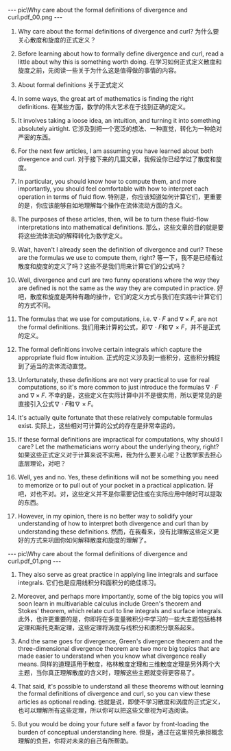 
--- pic\Why care about the formal definitions of divergence and curl.pdf_00.png ---

1. Why care about the formal definitions of divergence and curl? 
   为什么要关心散度和旋度的正式定义？

2. Before learning about how to formally define divergence and curl, read a little about why this is something worth doing.
   在学习如何正式定义散度和旋度之前，先阅读一些关于为什么这是值得做的事情的内容。

3. About formal definitions
   关于正式定义

4. In some ways, the great art of mathematics is finding the right definitions.
   在某些方面，数学的伟大艺术在于找到正确的定义。

5. It involves taking a loose idea, an intuition, and turning it into something absolutely airtight.
   它涉及到把一个宽泛的想法、一种直觉，转化为一种绝对严密的东西。

6. For the next few articles, I am assuming you have learned about both divergence and curl.
   对于接下来的几篇文章，我假设你已经学过了散度和旋度。

7. In particular, you should know how to compute them, and more importantly, you should feel comfortable with how to interpret each operation in terms of fluid flow.
   特别是，你应该知道如何计算它们，更重要的是，你应该能够自如地理解每个操作在流体流动方面的含义。

8. The purposes of these articles, then, will be to turn these fluid-flow interpretations into mathematical definitions.
   那么，这些文章的目的就是要将这些流体流动的解释转化为数学定义。

9. Wait, haven't I already seen the definition of divergence and curl? These are the formulas we use to compute them, right?
   等一下，我不是已经看过散度和旋度的定义了吗？这些不是我们用来计算它们的公式吗？

10. Well, divergence and curl are two funny operations where the way they are defined is not the same as the way they are computed in practice.
    好吧，散度和旋度是两种有趣的操作，它们的定义方式与我们在实践中计算它们的方式不同。

11. The formulas that we use for computations, i.e. $\nabla \cdot F$ and $\nabla \times F$, are not the formal definitions.
    我们用来计算的公式，即$\nabla \cdot F$和$\nabla \times F$，并不是正式的定义。

12. The formal definitions involve certain integrals which capture the appropriate fluid flow intuition.
    正式的定义涉及到一些积分，这些积分捕捉到了适当的流体流动直觉。

13. Unfortunately, these definitions are not very practical to use for real computations, so it's more common to just introduce the formulas $\nabla \cdot F$ and $\nabla \times F$.
    不幸的是，这些定义在实际计算中并不是很实用，所以更常见的是直接引入公式$\nabla \cdot F$和$\nabla \times F$。

14. It's actually quite fortunate that these relatively computable formulas exist.
    实际上，这些相对可计算的公式的存在是非常幸运的。

15. If these formal definitions are impractical for computations, why should I care? Let the mathematicians worry about the underlying theory, right?
    如果这些正式定义对于计算来说不实用，我为什么要关心呢？让数学家去担心底层理论，对吧？

16. Well, yes and no. Yes, these definitions will not be something you need to memorize or to pull out of your pocket in a practical application.
    好吧，对也不对。对，这些定义并不是你需要记住或在实际应用中随时可以提取的东西。

17. However, in my opinion, there is no better way to solidify your understanding of how to interpret both divergence and curl than by understanding these definitions.
    然而，在我看来，没有比理解这些定义更好的方式来巩固你如何解释散度和旋度的理解了。


--- pic\Why care about the formal definitions of divergence and curl.pdf_01.png ---

1. They also serve as great practice in applying line integrals and surface integrals.
   它们也是应用线积分和面积分的绝佳练习。

2. Moreover, and perhaps more importantly, some of the big topics you will soon learn in multivariable calculus include Green's theorem and Stokes' theorem, which relate curl to line integrals and surface integrals.
   此外，也许更重要的是，你即将在多变量微积分中学习的一些大主题包括格林定理和斯托克斯定理，这些定理将涡度与线积分和面积分联系起来。

3. And the same goes for divergence, Green's divergence theorem and the three-dimensional divergence theorem are two more big topics that are made easier to understand when you know what divergence really means.
   同样的道理适用于散度，格林散度定理和三维散度定理是另外两个大主题，当你真正理解散度的含义时，理解这些主题就变得更容易了。

4. That said, it's possible to understand all these theorems without learning the formal definitions of divergence and curl, so you can view these articles as optional reading.
   也就是说，即使不学习散度和涡度的正式定义，也可以理解所有这些定理，所以你可以把这些文章视为可选阅读。

5. But you would be doing your future self a favor by front-loading the burden of conceptual understanding here.
   但是，通过在这里预先承担概念理解的负担，你将对未来的自己有所帮助。